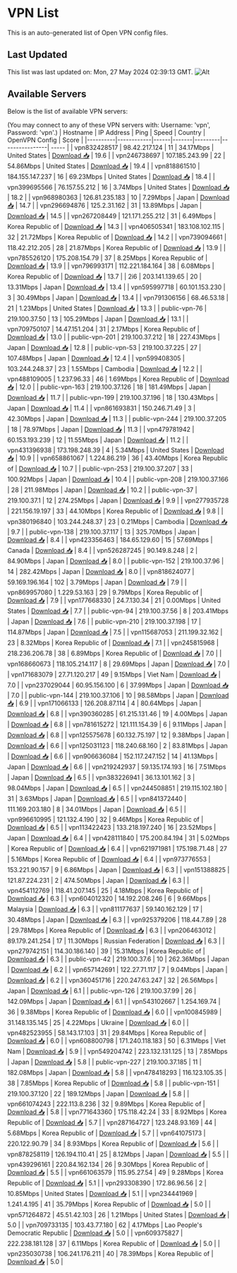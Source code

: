 # VPN List

This is an auto-generated list of Open VPN config files.

## Last Updated

This list was last updated on: Mon, 27 May 2024 02:39:13 GMT.
![Alt](https://repobeats.axiom.co/api/embed/186b98318ef1479477931607c1ad7d823f12451f.svg "Repobeats analytics image")

## Available Servers

Below is the list of available VPN servers:

(You may connect to any of these VPN servers with: Username: 'vpn', Password: 'vpn'.)
| Hostname | IP Address | Ping | Speed | Country | OpenVPN Config | Score |
|----------|------------|------|-------|---------|----------------| ----- |
| vpn832428517 | 98.42.217.124 | 11 | 34.17Mbps | United States | [Download 📥](./configs/server_0_US.ovpn) | 19.6 |
| vpn246738697 | 107.185.243.99 | 22 | 54.86Mbps | United States | [Download 📥](./configs/server_1_US.ovpn) | 19.4 |
| vpn818861510 | 184.155.147.237 | 16 | 69.23Mbps | United States | [Download 📥](./configs/server_2_US.ovpn) | 18.4 |
| vpn399695566 | 76.157.55.212 | 16 | 3.74Mbps | United States | [Download 📥](./configs/server_3_US.ovpn) | 18.2 |
| vpn968980363 | 126.81.235.183 | 10 | 7.29Mbps | Japan | [Download 📥](./configs/server_4_JP.ovpn) | 14.7 |
| vpn296694876 | 125.2.31.162 | 31 | 13.89Mbps | Japan | [Download 📥](./configs/server_5_JP.ovpn) | 14.5 |
| vpn267208449 | 121.171.255.212 | 31 | 6.49Mbps | Korea Republic of | [Download 📥](./configs/server_6_KR.ovpn) | 14.3 |
| vpn406505341 | 183.108.102.115 | 32 | 21.72Mbps | Korea Republic of | [Download 📥](./configs/server_7_KR.ovpn) | 14.2 |
| vpn739094661 | 118.42.212.205 | 28 | 21.87Mbps | Korea Republic of | [Download 📥](./configs/server_8_KR.ovpn) | 13.9 |
| vpn785526120 | 175.208.154.79 | 37 | 8.25Mbps | Korea Republic of | [Download 📥](./configs/server_9_KR.ovpn) | 13.9 |
| vpn796993171 | 112.221.184.164 | 38 | 6.08Mbps | Korea Republic of | [Download 📥](./configs/server_10_KR.ovpn) | 13.7 |
| 2i6 | 203.141.139.65 | 20 | 13.31Mbps | Japan | [Download 📥](./configs/server_11_JP.ovpn) | 13.4 |
| vpn595997718 | 60.101.153.230 | 3 | 30.49Mbps | Japan | [Download 📥](./configs/server_12_JP.ovpn) | 13.4 |
| vpn791306156 | 68.46.53.18 | 21 | 1.23Mbps | United States | [Download 📥](./configs/server_13_US.ovpn) | 13.3 |
| public-vpn-76 | 219.100.37.50 | 13 | 105.29Mbps | Japan | [Download 📥](./configs/server_14_JP.ovpn) | 13.1 |
| vpn709750107 | 14.47.151.204 | 31 | 2.17Mbps | Korea Republic of | [Download 📥](./configs/server_15_KR.ovpn) | 13.0 |
| public-vpn-201 | 219.100.37.212 | 18 | 227.43Mbps | Japan | [Download 📥](./configs/server_16_JP.ovpn) | 12.8 |
| public-vpn-53 | 219.100.37.225 | 27 | 107.48Mbps | Japan | [Download 📥](./configs/server_17_JP.ovpn) | 12.4 |
| vpn599408305 | 103.244.248.37 | 23 | 1.55Mbps | Cambodia | [Download 📥](./configs/server_18_KH.ovpn) | 12.2 |
| vpn488109005 | 1.237.96.33 | 46 | 1.69Mbps | Korea Republic of | [Download 📥](./configs/server_19_KR.ovpn) | 12.0 |
| public-vpn-163 | 219.100.37.126 | 18 | 181.49Mbps | Japan | [Download 📥](./configs/server_20_JP.ovpn) | 11.7 |
| public-vpn-199 | 219.100.37.196 | 18 | 130.43Mbps | Japan | [Download 📥](./configs/server_21_JP.ovpn) | 11.4 |
| vpn861693831 | 150.246.71.49 | 3 | 42.30Mbps | Japan | [Download 📥](./configs/server_22_JP.ovpn) | 11.3 |
| public-vpn-244 | 219.100.37.205 | 18 | 78.97Mbps | Japan | [Download 📥](./configs/server_23_JP.ovpn) | 11.3 |
| vpn479781942 | 60.153.193.239 | 12 | 11.55Mbps | Japan | [Download 📥](./configs/server_24_JP.ovpn) | 11.2 |
| vpn431396938 | 173.198.248.39 | 4 | 5.34Mbps | United States | [Download 📥](./configs/server_25_US.ovpn) | 10.9 |
| vpn658861067 | 1.224.86.219 | 36 | 43.40Mbps | Korea Republic of | [Download 📥](./configs/server_26_KR.ovpn) | 10.7 |
| public-vpn-253 | 219.100.37.207 | 33 | 100.92Mbps | Japan | [Download 📥](./configs/server_27_JP.ovpn) | 10.4 |
| public-vpn-208 | 219.100.37.166 | 28 | 211.98Mbps | Japan | [Download 📥](./configs/server_28_JP.ovpn) | 10.2 |
| public-vpn-37 | 219.100.37.1 | 12 | 274.25Mbps | Japan | [Download 📥](./configs/server_29_JP.ovpn) | 9.9 |
| vpn277935728 | 221.156.19.197 | 33 | 44.10Mbps | Korea Republic of | [Download 📥](./configs/server_30_KR.ovpn) | 9.8 |
| vpn380196840 | 103.244.248.37 | 23 | 0.21Mbps | Cambodia | [Download 📥](./configs/server_31_KH.ovpn) | 9.7 |
| public-vpn-138 | 219.100.37.117 | 13 | 325.70Mbps | Japan | [Download 📥](./configs/server_32_JP.ovpn) | 8.4 |
| vpn423356463 | 184.65.129.60 | 15 | 57.69Mbps | Canada | [Download 📥](./configs/server_33_CA.ovpn) | 8.4 |
| vpn526287245 | 90.149.8.248 | 2 | 84.90Mbps | Japan | [Download 📥](./configs/server_34_JP.ovpn) | 8.0 |
| public-vpn-152 | 219.100.37.96 | 14 | 282.42Mbps | Japan | [Download 📥](./configs/server_35_JP.ovpn) | 8.0 |
| vpn818624077 | 59.169.196.164 | 102 | 3.79Mbps | Japan | [Download 📥](./configs/server_36_JP.ovpn) | 7.9 |
| vpn869957080 | 1.229.53.163 | 29 | 9.79Mbps | Korea Republic of | [Download 📥](./configs/server_37_KR.ovpn) | 7.9 |
| vpn177668330 | 24.7.130.34 | 21 | 0.00Mbps | United States | [Download 📥](./configs/server_38_US.ovpn) | 7.7 |
| public-vpn-94 | 219.100.37.56 | 8 | 203.41Mbps | Japan | [Download 📥](./configs/server_39_JP.ovpn) | 7.6 |
| public-vpn-210 | 219.100.37.198 | 17 | 114.87Mbps | Japan | [Download 📥](./configs/server_40_JP.ovpn) | 7.5 |
| vpn115687053 | 211.199.32.162 | 23 | 8.32Mbps | Korea Republic of | [Download 📥](./configs/server_41_KR.ovpn) | 7.1 |
| vpn245815968 | 218.236.206.78 | 38 | 6.89Mbps | Korea Republic of | [Download 📥](./configs/server_42_KR.ovpn) | 7.0 |
| vpn168660673 | 118.105.214.117 | 8 | 29.69Mbps | Japan | [Download 📥](./configs/server_43_JP.ovpn) | 7.0 |
| vpn171683079 | 27.71.120.217 | 49 | 9.15Mbps | Viet Nam | [Download 📥](./configs/server_44_VN.ovpn) | 7.0 |
| vpn237029044 | 60.95.156.100 | 6 | 37.99Mbps | Japan | [Download 📥](./configs/server_45_JP.ovpn) | 7.0 |
| public-vpn-144 | 219.100.37.106 | 10 | 98.58Mbps | Japan | [Download 📥](./configs/server_46_JP.ovpn) | 6.9 |
| vpn171066133 | 126.208.87.114 | 4 | 80.64Mbps | Japan | [Download 📥](./configs/server_47_JP.ovpn) | 6.8 |
| vpn390360285 | 61.215.131.46 | 19 | 4.00Mbps | Japan | [Download 📥](./configs/server_48_JP.ovpn) | 6.8 |
| vpn781615272 | 121.111.154.39 | 6 | 9.11Mbps | Japan | [Download 📥](./configs/server_49_JP.ovpn) | 6.8 |
| vpn125575678 | 60.132.75.197 | 12 | 9.38Mbps | Japan | [Download 📥](./configs/server_50_JP.ovpn) | 6.6 |
| vpn125031123 | 118.240.68.160 | 2 | 83.81Mbps | Japan | [Download 📥](./configs/server_51_JP.ovpn) | 6.6 |
| vpn906636084 | 152.117.247.152 | 14 | 41.13Mbps | Japan | [Download 📥](./configs/server_52_JP.ovpn) | 6.6 |
| vpn219242937 | 59.135.174.193 | 16 | 7.51Mbps | Japan | [Download 📥](./configs/server_53_JP.ovpn) | 6.5 |
| vpn383226941 | 36.13.101.162 | 3 | 98.04Mbps | Japan | [Download 📥](./configs/server_54_JP.ovpn) | 6.5 |
| vpn244508851 | 219.115.102.180 | 31 | 3.63Mbps | Japan | [Download 📥](./configs/server_55_JP.ovpn) | 6.5 |
| vpn841372440 | 111.169.203.180 | 8 | 34.01Mbps | Japan | [Download 📥](./configs/server_56_JP.ovpn) | 6.5 |
| vpn996610995 | 121.132.4.190 | 32 | 9.46Mbps | Korea Republic of | [Download 📥](./configs/server_57_KR.ovpn) | 6.5 |
| vpn113422423 | 133.218.197.240 | 16 | 23.52Mbps | Japan | [Download 📥](./configs/server_58_JP.ovpn) | 6.4 |
| vpn428111840 | 175.200.84.194 | 31 | 5.02Mbps | Korea Republic of | [Download 📥](./configs/server_59_KR.ovpn) | 6.4 |
| vpn621971981 | 175.198.71.48 | 27 | 5.16Mbps | Korea Republic of | [Download 📥](./configs/server_60_KR.ovpn) | 6.4 |
| vpn973776553 | 153.221.90.157 | 9 | 6.86Mbps | Japan | [Download 📥](./configs/server_61_JP.ovpn) | 6.3 |
| vpn151388825 | 121.87.224.231 | 2 | 474.50Mbps | Japan | [Download 📥](./configs/server_62_JP.ovpn) | 6.3 |
| vpn454112769 | 118.41.207.145 | 25 | 4.18Mbps | Korea Republic of | [Download 📥](./configs/server_63_KR.ovpn) | 6.3 |
| vpn604012320 | 14.192.208.246 | 6 | 9.66Mbps | Malaysia | [Download 📥](./configs/server_64_MY.ovpn) | 6.3 |
| vpn811177637 | 59.140.162.129 | 17 | 30.48Mbps | Japan | [Download 📥](./configs/server_65_JP.ovpn) | 6.3 |
| vpn925379206 | 118.44.7.89 | 28 | 29.78Mbps | Korea Republic of | [Download 📥](./configs/server_66_KR.ovpn) | 6.3 |
| vpn206463012 | 89.179.241.254 | 17 | 11.30Mbps | Russian Federation | [Download 📥](./configs/server_67_RU.ovpn) | 6.3 |
| vpn279742151 | 114.30.186.140 | 39 | 15.31Mbps | Korea Republic of | [Download 📥](./configs/server_68_KR.ovpn) | 6.3 |
| public-vpn-42 | 219.100.37.6 | 10 | 262.36Mbps | Japan | [Download 📥](./configs/server_69_JP.ovpn) | 6.2 |
| vpn657142691 | 122.27.71.117 | 7 | 9.04Mbps | Japan | [Download 📥](./configs/server_70_JP.ovpn) | 6.2 |
| vpn360451716 | 220.247.63.247 | 32 | 26.56Mbps | Japan | [Download 📥](./configs/server_71_JP.ovpn) | 6.1 |
| public-vpn-126 | 219.100.37.99 | 26 | 142.09Mbps | Japan | [Download 📥](./configs/server_72_JP.ovpn) | 6.1 |
| vpn543102667 | 1.254.169.74 | 36 | 9.38Mbps | Korea Republic of | [Download 📥](./configs/server_73_KR.ovpn) | 6.0 |
| vpn100845989 | 31.148.135.145 | 25 | 4.22Mbps | Ukraine | [Download 📥](./configs/server_74_UA.ovpn) | 6.0 |
| vpn482523955 | 58.143.17.103 | 31 | 29.84Mbps | Korea Republic of | [Download 📥](./configs/server_75_KR.ovpn) | 6.0 |
| vpn608800798 | 171.240.118.183 | 50 | 6.31Mbps | Viet Nam | [Download 📥](./configs/server_76_VN.ovpn) | 5.9 |
| vpn549204742 | 223.132.131.125 | 13 | 7.85Mbps | Japan | [Download 📥](./configs/server_77_JP.ovpn) | 5.8 |
| public-vpn-227 | 219.100.37.185 | 11 | 182.08Mbps | Japan | [Download 📥](./configs/server_78_JP.ovpn) | 5.8 |
| vpn478418293 | 116.123.105.35 | 38 | 7.85Mbps | Korea Republic of | [Download 📥](./configs/server_79_KR.ovpn) | 5.8 |
| public-vpn-151 | 219.100.37.120 | 22 | 189.12Mbps | Japan | [Download 📥](./configs/server_80_JP.ovpn) | 5.8 |
| vpn661074243 | 222.113.8.236 | 32 | 9.89Mbps | Korea Republic of | [Download 📥](./configs/server_81_KR.ovpn) | 5.8 |
| vpn771643360 | 175.118.42.24 | 33 | 8.92Mbps | Korea Republic of | [Download 📥](./configs/server_82_KR.ovpn) | 5.7 |
| vpn287164727 | 123.248.93.169 | 44 | 5.68Mbps | Korea Republic of | [Download 📥](./configs/server_83_KR.ovpn) | 5.7 |
| vpn641075173 | 220.122.90.79 | 34 | 8.93Mbps | Korea Republic of | [Download 📥](./configs/server_84_KR.ovpn) | 5.6 |
| vpn878258119 | 126.194.110.41 | 25 | 8.12Mbps | Japan | [Download 📥](./configs/server_85_JP.ovpn) | 5.5 |
| vpn439296161 | 220.84.162.134 | 26 | 9.30Mbps | Korea Republic of | [Download 📥](./configs/server_86_KR.ovpn) | 5.5 |
| vpn661063579 | 115.95.27.54 | 49 | 9.28Mbps | Korea Republic of | [Download 📥](./configs/server_87_KR.ovpn) | 5.1 |
| vpn293308390 | 172.86.96.56 | 2 | 10.85Mbps | United States | [Download 📥](./configs/server_88_US.ovpn) | 5.1 |
| vpn234441969 | 1.241.4.195 | 41 | 35.79Mbps | Korea Republic of | [Download 📥](./configs/server_89_KR.ovpn) | 5.0 |
| vpn571264872 | 45.51.42.103 | 26 | 1.21Mbps | United States | [Download 📥](./configs/server_90_US.ovpn) | 5.0 |
| vpn709733135 | 103.43.77.180 | 62 | 4.17Mbps | Lao People's Democratic Republic | [Download 📥](./configs/server_91_LA.ovpn) | 5.0 |
| vpn609375827 | 222.238.181.128 | 37 | 6.11Mbps | Korea Republic of | [Download 📥](./configs/server_92_KR.ovpn) | 5.0 |
| vpn235030738 | 106.241.176.211 | 40 | 78.39Mbps | Korea Republic of | [Download 📥](./configs/server_93_KR.ovpn) | 5.0 |
